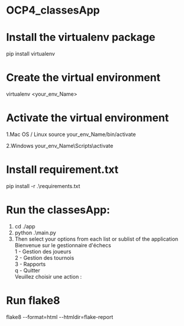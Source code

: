 # OCP4_classesApp

# Install the virtualenv package
pip install virtualenv

# Create the virtual environment
virtualenv <your_env_Name>

# Activate the virtual environment
1.Mac OS / Linux source your_env_Name/bin/activate

2.Windows your_env_Name\Scripts\activate

# Install requirement.txt
pip install -r .\requirements.txt

# Run the classesApp:
1. cd ./app
2. python .\main.py
3. Then select your options from each list or sublist of the application\
 Bienvenue sur le gestionnaire d'échecs\
  1 - Gestion des joueurs\
  2 - Gestion des tournois\
  3 - Rapports\
  q - Quitter\
  Veuillez choisir une action :
 
 # Run flake8
 flake8 --format=html --htmldir=flake-report
  
  
